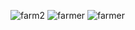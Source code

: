 ![farm2](https://github.com/Prekshah30/SIH_CodeCrafters/assets/132327440/f1d510e1-d16b-45bb-ab88-4b069d1013e8) ![farmer](https://github.com/Prekshah30/SIH_CodeCrafters/assets/132327440/a2acdba2-bfca-4a0e-b8c8-fcd9a8138d6a)
![farmer](https://github.com/Prekshah30/SIH_CodeCrafters/assets/132327440/bb695ff3-a6a7-43d1-81ff-1194cc37d371)



